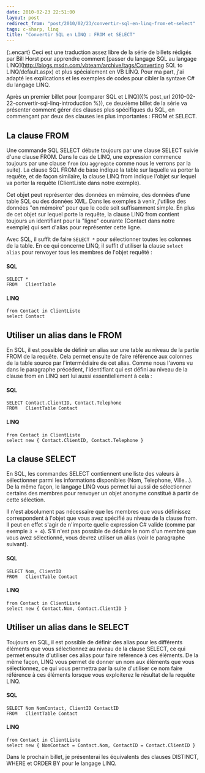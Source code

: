 ```yaml
---
date: 2010-02-23 22:51:00
layout: post
redirect_from: "post/2010/02/23/convertir-sql-en-linq-from-et-select"
tags: c-sharp, linq
title: "Convertir SQL en LINQ : FROM et SELECT"
---
```


{:.encart}
Ceci est une traduction assez libre de la série de billets rédigés par Bill
Horst pour apprendre comment [passer du langage SQL au langage LINQ](http://blogs.msdn.com/vbteam/archive/tags/Converting SQL to LINQ/default.aspx) et plus spécialement en
VB LINQ. Pour ma part, j'ai adapté les explications et les exemples de codes
pour cibler la syntaxe C# du langage LINQ.

Après un premier billet pour [comparer SQL et LINQ]({% post_url 2010-02-22-convertir-sql-linq-introduction %}), ce deuxième billet de la série va
présenter comment gérer des clauses plus spécifiques du SQL, en commençant par
deux des clauses les plus importantes : FROM et SELECT.

## La clause FROM

Une commande SQL SELECT débute toujours par une clause SELECT suivie d'une
clause FROM. Dans le cas de LINQ, une expression commence toujours par une
clause `from` (ou `aggregate` comme nous le verrons par
la suite). La clause SQL FROM de base indique la table sur laquelle va porter
la requête, et de façon similaire, la clause LINQ from indique l'objet sur
lequel va porter la requête (ClientListe dans notre exemple).

Cet objet peut représenter des données en mémoire, des données d'une table
SQL ou des données XML. Dans les exemples à venir, j'utilise des données
"en mémoire" pour que le code soit suffisamment simple. En plus de
cet objet sur lequel porte la requête, la clause LINQ from contient toujours un
identifiant pour la "ligne" courante (Contact dans notre exemple)
qui sert d'alias pour représenter cette ligne.

Avec SQL, il suffit de faire `SELECT *` pour sélectionner toutes
les colonnes de la table. En ce qui concerne LINQ, il suffit d'utiliser la
clause `select alias` pour renvoyer tous les membres de l'objet
requêté :

#### SQL

```
SELECT *
FROM   ClientTable
```

#### LINQ

```
from Contact in ClientListe
select Contact
```

## Utiliser un alias dans le FROM

En SQL, il est possible de définir un alias sur une table au niveau de la
partie FROM de la requête. Cela permet ensuite de faire référence aux colonnes
de la table source par l'intermédiaire de cet alias. Comme nous l'avons vu dans
le paragraphe précédent, l'identifiant qui est défini au niveau de la clause
from en LINQ sert lui aussi essentiellement à cela :

#### SQL

```
SELECT Contact.ClientID, Contact.Telephone
FROM   ClientTable Contact
```

#### LINQ

```
from Contact in ClientListe
select new { Contact.ClientID, Contact.Telephone }
```

## La clause SELECT

En SQL, les commandes SELECT contiennent une liste des valeurs à
sélectionner parmi les informations disponibles (Nom, Telephone, Ville…). De la
même façon, le langage LINQ vous permet lui aussi de sélectionner certains des
membres pour renvoyer un objet anonyme constitué à partir de cette
sélection.

Il n'est absolument pas nécessaire que les membres que vous définissez
correspondent à l'objet que vous avez spécifié au niveau de la clause from. Il
peut en effet s'agir de n'importe quelle expression C# valide (comme par
exemple `3 + 4`). S'il n'est pas possible de déduire le nom d'un membre
que vous avez sélectionné, vous devrez utiliser un alias (voir le paragraphe
suivant).

#### SQL

```
SELECT Nom, ClientID
FROM   ClientTable Contact
```

#### LINQ

```
from Contact in ClientListe
select new { Contact.Nom, Contact.ClientID }
```

## Utiliser un alias dans le SELECT

Toujours en SQL, il est possible de définir des alias pour les différents
éléments que vous sélectionnez au niveau de la clause SELECT, ce qui permet
ensuite d'utiliser ces alias pour faire référence à ces éléments. De la même
façon, LINQ vous permet de donner un nom aux éléments que vous sélectionnez, ce
qui vous permettra par la suite d'utiliser ce nom faire référence à ces
éléments lorsque vous exploiterez le résultat de la requête LINQ.

#### SQL

```
SELECT Nom NomContact, ClientID ContactID
FROM   ClientTable Contact
```

#### LINQ

```
from Contact in ClientListe
select new { NomContact = Contact.Nom, ContactID = Contact.ClientID }
```

Dans le prochain billet, je présenterai les équivalents des clauses
DISTINCT, WHERE et ORDER BY pour le langage LINQ.

